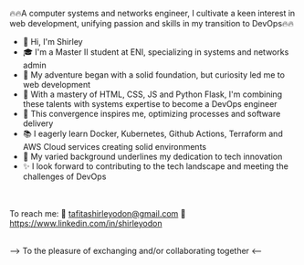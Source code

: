 🔥🔥A computer systems and networks engineer, I cultivate a keen interest in web development, unifying passion and skills in my transition to DevOps🔥🔥

- 👋 Hi, I'm Shirley
- 🎓 I'm a Master II student at ENI, specializing in systems and networks admin
- 🚀 My adventure began with a solid foundation, but curiosity led me to web development
- 🌱 With a mastery of HTML, CSS, JS and Python Flask, I'm combining these talents with systems expertise to become a DevOps engineer
- 🔄 This convergence inspires me, optimizing processes and software delivery
- 📚 I eagerly learn Docker, Kubernetes, Github Actions, Terraform and AWS Cloud services creating solid environments
- 🌈 My varied background underlines my dedication to tech innovation
- ✨ I look forward to contributing to the tech landscape and meeting the challenges of DevOps

<br><br>
To reach me:
  📧 tafitashirleyodon@gmail.com
  🔗 https://www.linkedin.com/in/shirleyodon
<br><br>

--> To the pleasure of exchanging and/or collaborating together <--

<!--
**shirleyodon/shirleyodon** is a ✨ _special_ ✨ repository because its `README.md` (this file) appears on your GitHub profile.

Here are some ideas to get you started:

- 🔭 I’m currently working on ...
- 🌱 I’m currently learning ...
- 👯 I’m looking to collaborate on ...
- 🤔 I’m looking for help with ...
- 💬 Ask me about ...
- 📫 How to reach me: ...
- 😄 Pronouns: ...
- ⚡ Fun fact: ...
-->
